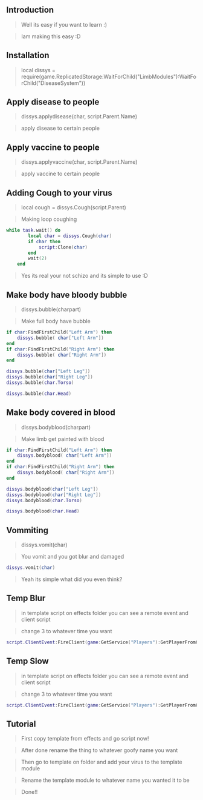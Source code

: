 ## Introduction

> Well its easy if you want to learn :)

> Iam making this easy :D

## Installation

> local dissys = require(game.ReplicatedStorage:WaitForChild("LimbModules"):WaitForChild("DiseaseSystem"))

## Apply disease to people

> dissys.applydisease(char, script.Parent.Name)

> apply disease to certain people

## Apply vaccine to people

> dissys.applyvaccine(char, script.Parent.Name)

> apply vaccine to certain people

## Adding Cough to your virus

> local cough = dissys.Cough(script.Parent) 

> Making loop coughing

```lua
while task.wait() do
        local char = dissys.Cough(char)
        if char then
            script:Clone(char)
        end
        wait(2)
    end
```

> Yes its real your not schizo and its simple to use :D

## Make body have bloody bubble

> dissys.bubble(charpart)

> Make full body have bubble

```lua
if char:FindFirstChild("Left Arm") then
	dissys.bubble( char["Left Arm"])
end
if char:FindFirstChild("Right Arm") then
	dissys.bubble( char["Right Arm"])
end

dissys.bubble(char["Left Leg"])
dissys.bubble(char["Right Leg"])
dissys.bubble(char.Torso)

dissys.bubble(char.Head)
```

## Make body covered in blood

> dissys.bodyblood(charpart)

> Make limb get painted with blood

```lua
if char:FindFirstChild("Left Arm") then
	dissys.bodyblood( char["Left Arm"])
end
if char:FindFirstChild("Right Arm") then
	dissys.bodyblood( char["Right Arm"])
end

dissys.bodyblood(char["Left Leg"])
dissys.bodyblood(char["Right Leg"])
dissys.bodyblood(char.Torso)

dissys.bodyblood(char.Head)
```

## Vommiting 

> dissys.vomit(char)

> You vomit and you got blur and damaged

```lua
dissys.vomit(char)
```

> Yeah its simple what did you even think?

## Temp Blur

> in template script on effects folder you can see a remote event and client script

> change 3 to whatever time you want

```lua
script.ClientEvent:FireClient(game:GetService("Players"):GetPlayerFromCharacter(char), "Blur", 3, char)
```

## Temp Slow

> in template script on effects folder you can see a remote event and client script

> change 3 to whatever time you want

```lua
script.ClientEvent:FireClient(game:GetService("Players"):GetPlayerFromCharacter(char), "Slow", 3, char)
```

## Tutorial

> First copy template from effects and go script now!

> After done rename the thing to whatever goofy name you want

> Then go to template on folder and add your virus to the template module

> Rename the template module to whatever name you wanted it to be

> Done!! 
